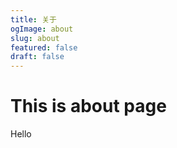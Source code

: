 ```yaml
---
title: 关于
ogImage: about
slug: about
featured: false
draft: false
---
```

# This is about page

Hello